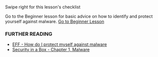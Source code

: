 [Title]: # (Что теперь?)
[Order]: # (3)

Swipe right for this lesson's checklist

Go to the Beginner lesson for basic advice on how to identify and protect yourself against malware.
[Go to Beginner Lesson](umbrella://lesson/malware/0)

### FURTHER READING

*   [EFF - How do I protect myself against malware](https://ssd.eff.org/en/module/how-do-i-protect-myself-against-malware)
*   [Security in a Box - Chapter 1, Malware](https://securityinabox.org/chapter-1)